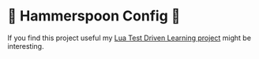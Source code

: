 # 🔨 Hammerspoon Config 🥄

If you find this project useful my [Lua Test Driven Learning project](https://github.com/Sangdol/lua-test-driven-learning) might be interesting.
